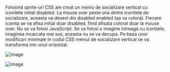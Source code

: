 Folosind sprite-uri CSS am creat un meniu de socializare vertical cu iconitele initial disabled. La mouse over peste una dintre iconitele de socializare, aceasta va deveni din disabled enabled (sa va colora). Fiecare iconita se va afisa initial doar disabled, fiind afisata colorat doar la mouse over. Nu se va folosi JavaScript. Se va folosi o imagine intreaga cu iconitele, imaginea incarcata mai sus, aceasta nu se va decupa. Pe baza unor modificari minimale in codul CSS meniul de socializare vertical se va transforma intr-unul orizontal.

![image](https://github.com/cristianamihu/UBB_Computer-Science/assets/128689630/b619843c-3831-4854-9815-3fad89534ca7)

![image](https://github.com/cristianamihu/UBB_Computer-Science/assets/128689630/556e4dc0-cbea-4baf-95e8-f18409189edb)
